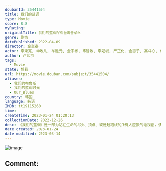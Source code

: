 ```yaml
---
doubanId: 35441504
title: 我们的蓝调
type: Movie
score: 8.8
myRating: 
originalTitle: 我们的蓝调우리들의블루스
genre: 剧情
datePublished: 2022-04-09
director: 金奎泰
actor: 李秉宪, 申敏儿, 车胜元, 金宇彬, 韩智敏, 李姃垠, 严正化, 金惠子, 高斗心, 朴智焕, 崔英俊, 卢允瑞, 安泰琳, 柳海准, 裴贤圣, 曹惠静, 金光奎, 白承道, 金雅颂, 金宰元, 申达琪, 洪贞敏, 延诗宇, 姜仁锡, 郑艺绿, 南规熙, 尹炳熙, 金永敏, 郑恩惠, 朴智雅, 金河彦, 朴相元, undefined, 奇昭侑, 金知星, 金政焕, 闵智雅, 崔秉默, 崔承京, 郑成日, 玄奉植, 杨姬琼
author: 卢熙京
tags:
  - Movie
state: 想看
url: https://movie.douban.com/subject/35441504/
aliases:
  - 我们的布鲁斯
  - 我们的蓝调时光
  - Our_Blues
country: 韩国
language: 韩语
IMDb: tt19115260
time: 
createTime: 2023-01-24 01:20:13
collectionDate: 2022-12-26
desc: 《我们的蓝调》是一部为站在生命的尽头、顶点、或是起跑线的所有人应援的电视剧，该剧以温暖的济州岛，冰冷的大海为背景，以单元剧的形式讲述各种人物酸甜苦辣的人生故事。
date created: 2023-01-24
date modified: 2023-03-14
---
```


![image](p2869322437.jpg)

Comment:
---
